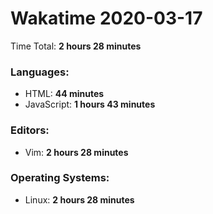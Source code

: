 # Wakatime 2020-03-17

Time Total: **2 hours 28 minutes**

### Languages:
- HTML: **44 minutes** 
- JavaScript: **1 hours 43 minutes** 

### Editors:
- Vim: **2 hours 28 minutes** 

### Operating Systems:
- Linux: **2 hours 28 minutes** 


